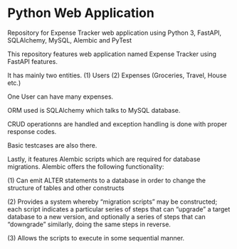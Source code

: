 # Python Web Application

Repository for Expense Tracker web application using Python 3, FastAPI, SQLAlchemy, MySQL, Alembic and PyTest

This repository features web application named Expense Tracker using FastAPI features.

It has mainly two entities.
(1) Users 
(2) Expenses (Groceries, Travel, House etc.)

One User can have many expenses.

ORM used is SQLAlchemy which talks to MySQL database.

CRUD operationns are handled and exception handling is done with proper response codes.

Basic testcases are also there. 

Lastly, it features Alembic scripts which are required for database migrations.
Alembic offers the following functionality:

(1) Can emit ALTER statements to a database in order to change the structure of tables and other constructs

(2) Provides a system whereby “migration scripts” may be constructed; each script indicates a particular series of steps that can “upgrade” a target database to a new version, 
and optionally a series of steps that can “downgrade” similarly, doing the same steps in reverse.

(3) Allows the scripts to execute in some sequential manner.


